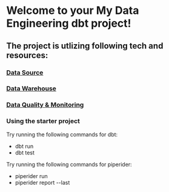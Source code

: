 # Welcome to your My Data Engineering dbt project!

## The project is utlizing following tech and resources:
  ### [Data Source](https://www.nyc.gov/site/tlc/about/tlc-trip-record-data.page)
  ### [Data Warehouse](https://cloud.google.com/bigquery)
  ### [Data Quality & Monitoring](https://docs.piperider.io/)

### Using the starter project
Try running the following commands for dbt:
- dbt run
- dbt test

Try running the following commands for piperider:
- piperider run
- piperider report --last





